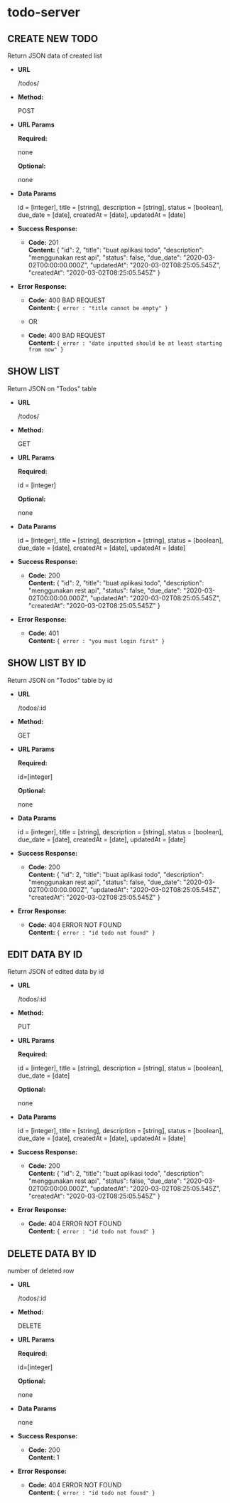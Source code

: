 # todo-server

CREATE NEW TODO
----
  Return JSON data of created list

* **URL**

  /todos/

* **Method:**
  
  POST
  
*  **URL Params** 

   **Required:**
 
   none

   **Optional:**
  
   none

* **Data Params**

  id = [integer], title = [string], description = [string], status = [boolean], due_date = [date], createdAt = [date], updatedAt = [date]

* **Success Response:**
  
  * **Code:** 201 <br />
    **Content:** {
    "id": 2,
    "title": "buat aplikasi todo",
    "description": "menggunakan rest api",
    "status": false,
    "due_date": "2020-03-02T00:00:00.000Z",
    "updatedAt": "2020-03-02T08:25:05.545Z",
    "createdAt": "2020-03-02T08:25:05.545Z"
}
 
* **Error Response:**

  * **Code:** 400 BAD REQUEST<br />
    **Content:** `{ error : "title cannot be empty" }`
  * OR
  
  * **Code:** 400 BAD REQUEST <br />
    **Content:** `{ error : "date inputted should be at least starting from now" }`


SHOW LIST
----
  Return JSON on "Todos" table

* **URL**

  /todos/

* **Method:**
  
  GET
  
*  **URL Params** 

   **Required:**
 
   id = [integer]

   **Optional:**
  
   none

* **Data Params**

   id = [integer], title = [string], description = [string], status = [boolean], due_date = [date], createdAt = [date], updatedAt = [date]

* **Success Response:**
  
  * **Code:** 200 <br />
    **Content:** {
    "id": 2,
    "title": "buat aplikasi todo",
    "description": "menggunakan rest api",
    "status": false,
    "due_date": "2020-03-02T00:00:00.000Z",
    "updatedAt": "2020-03-02T08:25:05.545Z",
    "createdAt": "2020-03-02T08:25:05.545Z"
}
 
* **Error Response:**

  * **Code:** 401 <br />
    **Content:** `{ error : "you must login first" }`

SHOW LIST BY ID
----
  Return JSON on "Todos" table by id

* **URL**

  /todos/:id

* **Method:**
  
  GET
  
*  **URL Params** 

   **Required:**
 
   id=[integer]

   **Optional:**
  
   none

* **Data Params**

   id = [integer], title = [string], description = [string], status = [boolean], due_date = [date], createdAt = [date], updatedAt = [date]

* **Success Response:**
  
  * **Code:** 200 <br />
    **Content:** {
    "id": 2,
    "title": "buat aplikasi todo",
    "description": "menggunakan rest api",
    "status": false,
    "due_date": "2020-03-02T00:00:00.000Z",
    "updatedAt": "2020-03-02T08:25:05.545Z",
    "createdAt": "2020-03-02T08:25:05.545Z"
}
 
* **Error Response:**

  * **Code:** 404 ERROR NOT FOUND <br />
    **Content:** `{ error : "id todo not found" }`

EDIT DATA BY ID
----
  Return JSON of edited data by id

* **URL**

  /todos/:id

* **Method:**
  
  PUT
  
*  **URL Params** 

   **Required:**
 
   id = [integer], title = [string], description = [string], status = [boolean], due_date = [date]

   **Optional:**
  
   none

* **Data Params**
  
   id = [integer], title = [string], description = [string], status = [boolean], due_date = [date], createdAt = [date], updatedAt = [date]

* **Success Response:**
  
  * **Code:** 200 <br />
    **Content:** {
    "id": 2,
    "title": "buat aplikasi todo",
    "description": "menggunakan rest api",
    "status": false,
    "due_date": "2020-03-02T00:00:00.000Z",
    "updatedAt": "2020-03-02T08:25:05.545Z",
    "createdAt": "2020-03-02T08:25:05.545Z"
}
 
* **Error Response:**

  * **Code:** 404 ERROR NOT FOUND <br />
    **Content:** `{ error : "id todo not found" }`


DELETE DATA BY ID
----
  number of deleted row

* **URL**

  /todos/:id

* **Method:**
  
  DELETE
  
*  **URL Params** 

   **Required:**
 
   id=[integer]

   **Optional:**
  
   none

* **Data Params**

  none

* **Success Response:**
  
  * **Code:** 200 <br />
    **Content:** 1
 
* **Error Response:**

  * **Code:** 404 ERROR NOT FOUND <br />
    **Content:** `{ error : "id todo not found" }`
    
